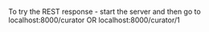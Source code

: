 To try the REST response - start the server and then go to
localhost:8000/curator
OR
localhost:8000/curator/1
